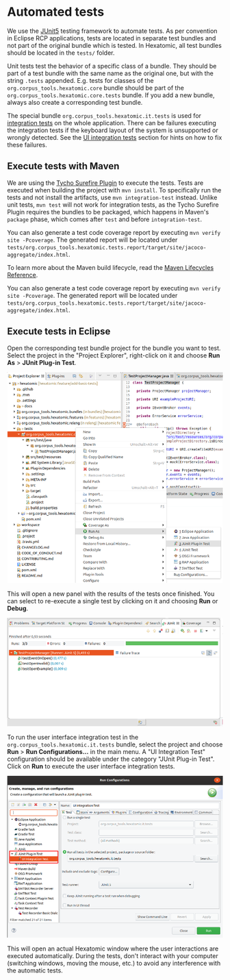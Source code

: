 # Automated tests

We use the [JUnit5](https://junit.org/junit5/) testing framework to automate tests.
As per convention in Eclipse RCP applications, tests are located in separate test bundles and not part of the original
bundle which is tested.
In Hexatomic, all test bundles should be located in the `tests/` folder.

Unit tests test the behavior of a specific class of a bundle.
They should be part of a test bundle with the same name as the original one, but with the string `.tests` appended.
E.g. tests for classes of the `org.corpus_tools.hexatomic.core` bundle should be part of the 
`org.corpus_tools.hexatomic.core.tests` bundle.
If you add a new bundle, always also create a corresponding test bundle.

The special bundle `org.corpus_tools.hexatomic.it.tests` is used for [integration tests](http://web.archive.org/web/20190928235028/https://en.wikipedia.org/wiki/Integration_testing) on the whole application.
There can be failures executing the integration tests if the keyboard layout of the system is unsupported or wrongly detected.
See the [UI integration tests](./ui-integration-tests.html#issues-with-keyboard-layout-and-integration-tests) section for hints on how to fix these failures.


## Execute tests with Maven

We are using the [Tycho Surefire Plugin](https://www.eclipse.org/tycho/sitedocs/tycho-surefire/tycho-surefire-plugin/) 
to execute the tests.
Tests are executed when building the project with `mvn install`.
To specifically run the tests and not install the artifacts, use `mvn integration-test` instead.
Unlike unit tests, `mvn test` will not work for integration tests, as the Tycho Surefire Plugin requires
the bundles to be packaged, which happens in Maven's `package` phase, which comes after `test` and before `integration-test`.

You can also generate a test code coverage report by executing `mvn verify site -Pcoverage`. 
The generated report will be located under `tests/org.corpus_tools.hexatomic.tests.report/target/site/jacoco-aggregate/index.html`.

To learn more about the Maven build lifecycle, read the [Maven Lifecycles Reference](http://web.archive.org/web/20191128092924/https://maven.apache.org/ref/3.6.2/maven-core/lifecycles.html).

You can also generate a test code coverage report by executing `mvn verify site -Pcoverage`. 
The generated report will be located under `tests/org.corpus_tools.hexatomic.tests.report/target/site/jacoco-aggregate/index.html`.

## Execute tests in Eclipse

Open the corresponding test bundle project for the bundle you want to test.
Select the project in the "Project Explorer", right-click on it and choose **Run As** > **JUnit  Plug-in Test**.

![Run JUnit test in Eclipse](run-test-eclipse.png)

This will open a new panel with the results of the tests once finished.
You can select to re-execute a single test by clicking on it and choosing **Run** or **Debug**.

![Eclipse JUnit test results](junit-eclipse-dialog.png)

To run the user interface integration test in the `org.corpus_tools.hexatomic.it.tests` bundle, select the project and
choose **Run** > **Run Configurations...** in the main menu.
A "UI Integration Test" configuration should be available under the category "JUnit Plug-in Test".
Click on **Run** to execute the user interface integration tests.

![Run UI tests configuration](launch-ui-tests.png)

This will open an actual Hexatomic window where the user interactions are executed automatically.
During the tests, don't interact with your computer (switching windows, moving the mouse, etc.) to avoid
any interference with the automatic tests.
